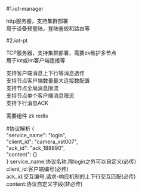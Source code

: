#1.iot-manager

http服务器，支持集群部署</br>
用于设备预登陆，登陆鉴权和路由等</br>

#2.iot-pt

TCP服务器，支持集群部署，需要zk维护多节点</br>
用于iot或im客户端连接等</br>

支持客户端消息上下行等消息透传</br>
支持节点客户端数量最大连接数配置</br>
支持节点全局消息限流</br>
支持节点单个客户端消息限流</br>
支持下行消息ACK</br>


需要组件 zk redis</br>

#协议解析
{</br>
  "service_name": "login",</br>
  "client_id": "camera_xst007",</br>
  "ack_id": "ack_188890",</br>
  "content": {}</br>
}
service_name:协议名称,除login之外可以自定义(必传)</br>
client_id:客户端编号(必传)</br>
ack_id:交互编号,请求-响应机制的上下行交互匹配(必传)</br>
content:协议自定义字段(非必传)</br>